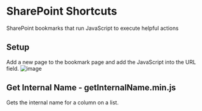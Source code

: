 # SharePoint Shortcuts
SharePoint bookmarks that run JavaScript to execute helpful actions 

## Setup 
Add a new page to the bookmark page and add the JavaScript into the URL field.
![image](https://github.com/A-Murchison/SharePoint-Shortcuts/assets/17418214/160626fd-54cb-48ed-8b97-b792effea41d)


## Get Internal Name - getInternalName.min.js
Gets the internal name for a column on a list. 
